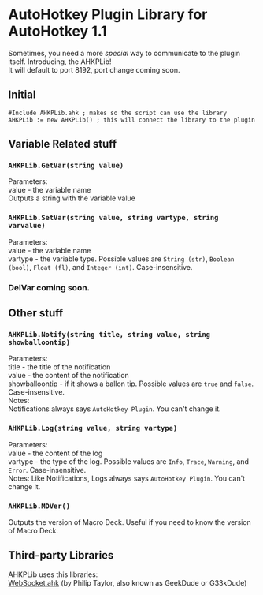 # AutoHotkey Plugin Library for AutoHotkey 1.1
Sometimes, you need a more *special* way to communicate to the plugin itself. Introducing, the AHKPLib!   
It will default to port 8192, port change coming soon.

## Initial
```ahk
#Include AHKPLib.ahk ; makes so the script can use the library
AHKPLib := new AHKPLib() ; this will connect the library to the plugin
```

## Variable Related stuff
### ```AHKPLib.GetVar(string value)```
Parameters:   
value - the variable name   
Outputs a string with the variable value

### ```AHKPLib.SetVar(string value, string vartype, string varvalue)```
Parameters:   
value - the variable name   
vartype - the variable type. Possible values are ```String (str)```, ```Boolean (bool)```, ```Float (fl)```, and ```Integer (int)```. Case-insensitive.

### DelVar coming soon.

## Other stuff
### ```AHKPLib.Notify(string title, string value, string showballoontip)```
Parameters:   
title - the title of the notification   
value - the content of the notification   
showballoontip - if it shows a ballon tip. Possible values are ```true``` and ```false```. Case-insensitive.   
Notes:   
Notifications always says ```AutoHotkey Plugin```. You can't change it.

### ```AHKPLib.Log(string value, string vartype)```
Parameters:   
value - the content of the log   
vartype - the type of the log. Possible values are ```Info```, ```Trace```, ```Warning```, and ```Error```. Case-insensitive.   
Notes:
Like Notifications, Logs always says ```AutoHotkey Plugin```. You can't change it.

### ```AHKPLib.MDVer()```
Outputs the version of Macro Deck. Useful if you need to know the version of Macro Deck.

## Third-party Libraries
AHKPLib uses this libraries:   
[WebSocket.ahk](https://github.com/G33kDude/WebSocket.ahk) (by Philip Taylor, also known as GeekDude or G33kDude)